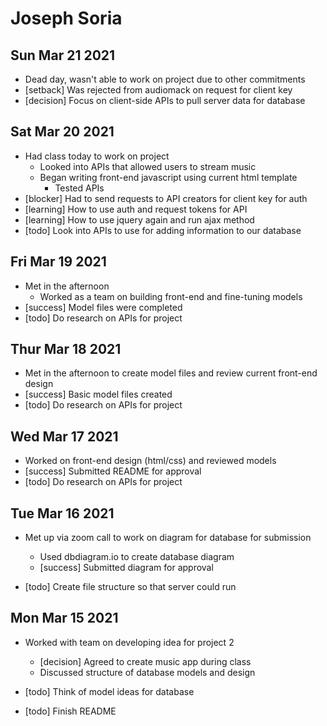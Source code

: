 # Joseph Soria

## Sun Mar 21 2021

- Dead day, wasn't able to work on project due to other commitments
- [setback] Was rejected from audiomack on request for client key
- [decision] Focus on client-side APIs to pull server data for database 
## Sat Mar 20 2021

- Had class today to work on project
    - Looked into APIs that allowed users to stream music
    - Began writing front-end javascript using current html template
        - Tested APIs
- [blocker] Had to send requests to API creators for client key for auth
- [learning] How to use auth and request tokens for API
- [learning] How to use jquery again and run ajax method
- [todo] Look into APIs to use for adding information to our database
## Fri Mar 19 2021

- Met in the afternoon
    - Worked as a team on building front-end and fine-tuning models
- [success] Model files were completed
- [todo] Do research on APIs for project
## Thur Mar 18 2021

- Met in the afternoon to create model files and review current front-end design
- [success] Basic model files created
- [todo] Do research on APIs for project
## Wed Mar 17 2021

- Worked on front-end design (html/css) and reviewed models
- [success] Submitted README for approval
- [todo] Do research on APIs for project
## Tue Mar 16 2021

- Met up via zoom call to work on diagram for database for submission
    - Used dbdiagram.io to create database diagram
    - [success] Submitted diagram for approval

- [todo] Create file structure so that server could run

## Mon Mar 15 2021

- Worked with team on developing idea for project 2
    - [decision] Agreed to create music app during class
    - Discussed structure of database models and design

- [todo] Think of model ideas for database
- [todo] Finish README

